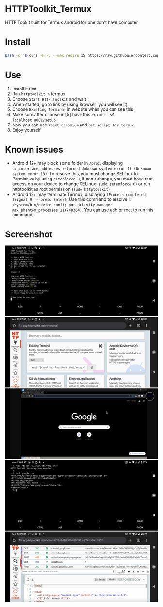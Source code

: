 # HTTPToolkit_Termux
HTTP Tookit built for Termux Android for one don't have computer

# Install
```bash
bash -c "$(curl -k -L --max-redirs 15 https://raw.githubusercontent.com/KhanhNguyen9872/HTTPToolkit_Termux/main/install.sh)"
```

# Use
1. Install it first
2. Run `httptoolkit` in termux
3. Choose `Start HTTP Toolkit` and wait
4. When started, go to link by using Browser (you will see it)
5. Choose `Existing Terminal` in website when you can see this
6. Make sure after choose in [5] have this -> `curl -sS localhost:8001/setup`
7. Now you can use `Start Chromium` and `Get script for termux`
8. Enjoy yourself

# Known issues
* Android 12+ may block some folder in `/proc`, displaying `uv_interface_addresses returned Unknown system error 13 (Unknown system error 13)`. To resolve this, you must change SELinux to Permissive by using `setenforce 0`, if can't change, you must have root access on your device to change SELinux (`sudo setenforce 0`) or run httptoolkit as root permission (`sudo httptoolkit`)
* Android 12+ may terminate Termux, displaying `[Process completed (signal 9) - press Enter]`. Use this command to resolve it `/system/bin/device_config put activity_manager max_phantom_processes 2147483647`. You can use adb or root to run this command.

# Screenshot

<img alt="img000" src="https://github.com/KhanhNguyen9872/HTTPToolkit_Termux/raw/main/img/img000.jpg" />

<img alt="img001" src="https://github.com/KhanhNguyen9872/HTTPToolkit_Termux/raw/main/img/img001.jpg" />

<img alt="img002" src="https://github.com/KhanhNguyen9872/HTTPToolkit_Termux/raw/main/img/img002.jpg" />

<img alt="img003" src="https://github.com/KhanhNguyen9872/HTTPToolkit_Termux/raw/main/img/img003.jpg" />

<img alt="img004" src="https://github.com/KhanhNguyen9872/HTTPToolkit_Termux/raw/main/img/img004.jpg" />
